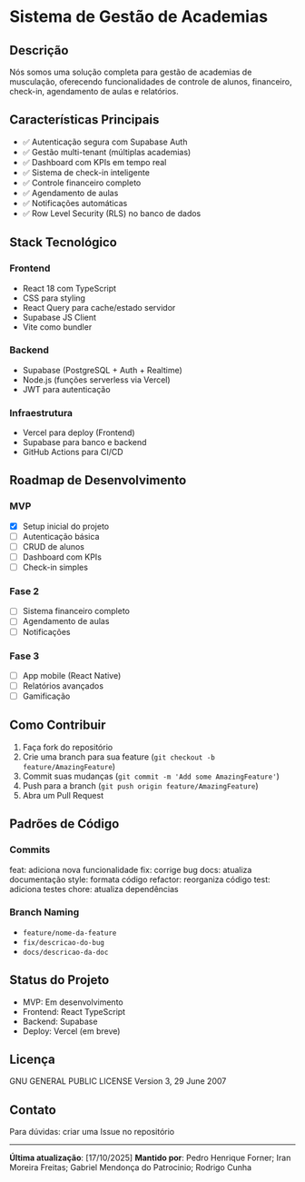 # Sistema de Gestão de Academias

## Descrição
Nós somos uma solução completa para gestão de academias de musculação, oferecendo funcionalidades de controle de alunos, financeiro, check-in, agendamento de aulas e relatórios.

## Características Principais
- ✅ Autenticação segura com Supabase Auth
- ✅ Gestão multi-tenant (múltiplas academias)
- ✅ Dashboard com KPIs em tempo real
- ✅ Sistema de check-in inteligente
- ✅ Controle financeiro completo
- ✅ Agendamento de aulas
- ✅ Notificações automáticas
- ✅ Row Level Security (RLS) no banco de dados

## Stack Tecnológico

### Frontend
- React 18 com TypeScript
- CSS para styling
- React Query para cache/estado servidor
- Supabase JS Client
- Vite como bundler

### Backend
- Supabase (PostgreSQL + Auth + Realtime)
- Node.js (funções serverless via Vercel)
- JWT para autenticação

### Infraestrutura
- Vercel para deploy (Frontend)
- Supabase para banco e backend
- GitHub Actions para CI/CD

## Roadmap de Desenvolvimento

### MVP
- [x] Setup inicial do projeto
- [ ] Autenticação básica
- [ ] CRUD de alunos
- [ ] Dashboard com KPIs
- [ ] Check-in simples

### Fase 2
- [ ] Sistema financeiro completo
- [ ] Agendamento de aulas
- [ ] Notificações

### Fase 3
- [ ] App mobile (React Native)
- [ ] Relatórios avançados
- [ ] Gamificação

## Como Contribuir

1. Faça fork do repositório
2. Crie uma branch para sua feature (`git checkout -b feature/AmazingFeature`)
3. Commit suas mudanças (`git commit -m 'Add some AmazingFeature'`)
4. Push para a branch (`git push origin feature/AmazingFeature`)
5. Abra um Pull Request

## Padrões de Código

### Commits

feat: adiciona nova funcionalidade
fix: corrige bug
docs: atualiza documentação
style: formata código
refactor: reorganiza código
test: adiciona testes
chore: atualiza dependências

### Branch Naming
- `feature/nome-da-feature`
- `fix/descricao-do-bug`
- `docs/descricao-da-doc`

## Status do Projeto

- MVP: Em desenvolvimento
- Frontend: React TypeScript
- Backend: Supabase
- Deploy: Vercel (em breve)

## Licença
GNU GENERAL PUBLIC LICENSE Version 3, 29 June 2007

## Contato
Para dúvidas: criar uma Issue no repositório

---
**Última atualização**: [17/10/2025]
**Mantido por**: Pedro Henrique Forner; Iran Moreira Freitas; Gabriel Mendonça do Patrocinio; Rodrigo Cunha
